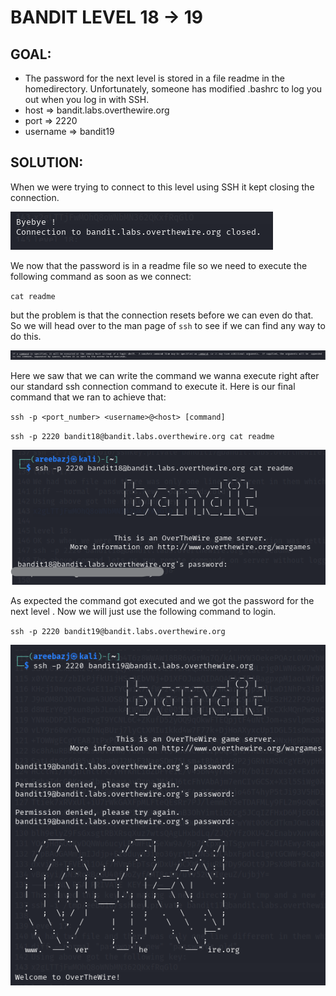 # BANDIT LEVEL 18 -> 19

## GOAL:

- The password for the next level is stored in a file readme in the homedirectory. Unfortunately, someone has modified .bashrc to log you out when you log in with SSH.
- host => bandit.labs.overthewire.org
- port => 2220
- username => bandit19

## SOLUTION:

When we were trying to connect to this level using SSH it kept closing the connection.

![Bandit18.5](./images/Bandit18.5.png "Bandit18.5")

We now that the password is in a readme file so we need to execute the following command as soon as we connect:

`cat readme`

but the problem is that the connection resets before we can even do that. So we will head over to the man page of `ssh` to see if we can find any way to do this.

![Bandit19.1](./images/Bandit19.1.png "Bandit19.1")

Here we saw that we can write the command we wanna execute right after our standard ssh connection command to execute it. Here is our final command that we ran to achieve that:

`ssh -p <port_number> <username>@<host> [command]`

`ssh -p 2220 bandit18@bandit.labs.overthewire.org cat readme`

![Bandit19.2](./images/Bandit19.2.png "Bandit19.2")

As expected the command got executed and we got the password for the next level . Now we will just use the following command to login.

`ssh -p 2220 bandit19@bandit.labs.overthewire.org`

![Bandit19.3](./images/Bandit19.3.png "Bandit19.3")